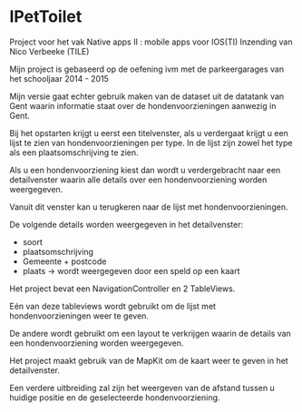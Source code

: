 # IPetToilet

Project voor het vak Native apps II : mobile apps voor IOS(TI)
Inzending van Nico Verbeeke (TILE)

Mijn project is gebaseerd op de oefening ivm met de parkeergarages van het schooljaar 2014 - 2015

Mijn versie gaat echter gebruik maken van de dataset uit de datatank van Gent waarin informatie staat over de hondenvoorzieningen 
aanwezig in Gent.

Bij het opstarten krijgt u eerst een titelvenster, als u verdergaat krijgt u een lijst te zien van hondenvoorzieningen per type.
In de lijst zijn zowel het type als een plaatsomschrijving te zien.

Als u een hondenvoorziening kiest dan wordt u verdergebracht naar een detailvenster 
waarin alle details over een hondenvoorziening worden weergegeven.

Vanuit dit venster kan u terugkeren naar de lijst met hondenvoorzieningen.

De volgende details worden weergegeven in het detailvenster:
- soort
- plaatsomschrijving
- Gemeente + postcode
- plaats -> wordt weergegeven door een speld op een kaart

Het project bevat een NavigationController en 2 TableViews.

Eén van deze tableviews wordt gebruikt om de lijst met hondenvoorzieningen weer te geven.

De andere wordt gebruikt om een layout te verkrijgen waarin de details van een hondenvoorziening worden weergegeven.

Het project maakt gebruik van de MapKit om de kaart weer te geven in het detailvenster.

Een verdere uitbreiding zal zijn het weergeven van de afstand tussen u huidige positie en de geselecteerde hondenvoorziening.
